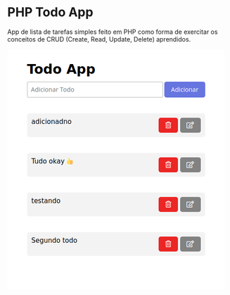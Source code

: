 # PHP Todo App

App de lista de tarefas simples feito em PHP como forma de exercitar os conceitos de CRUD (Create, Read, Update, Delete) aprendidos.

<img src="screenshot.png">

